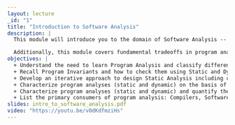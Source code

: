 ```yaml
---
layout: lecture
_id: "1"
title: "Introduction to Software Analysis"
description: |
  This module will introduce you to the domain of Software Analysis -- interchangeably called Program Analysis -- and its role in checking correctness properties of programs. You will learn about a general class of properties, called program invariants, and how they can be checked using static and dynamic analyses. Then, you’ll learn a step-by-step process of designing a static analysis to check program invariants. Through different examples, you will witness how this process achieves its objective by abstractly evaluating programs.

  Additionally, this module covers fundamental tradeoffs in program analysis. Based on these tradeoffs, program analyses are characterized along two dimensions: Soundness and Completeness. You’ll learn how to calculate precision, recall, and F-measure of program analysis that will enable you to measure its accuracy. You will also learn how the Undecidability of program correctness properties necessitates these tradeoffs. In the end, you’ll learn about the primary consumers of program analysis and their examples.
objectives: |
  + Understand the need to learn Program Analysis and classify different analysis approaches into Static, Dynamic, and Hybrid.
  + Recall Program Invariants and how to check them using Static and Dynamic analysis.
  + Develop an iterative approach to design Static Analysis including components such as Program Representation, Abstract Domain, Transfer Functions, and Fixed-Point Computation Algorithm.
  + Characterize program analyses (static and dynamic) on the basis of Soundness and Completeness and determine the tradeoffs made.
  + Characterize program analyses (static and dynamic) and quantify the accuracy of an analysis on the basis of Precision, Recall, and F-Measure.
  + List the primary consumers of program analysis: Compilers, Software Quality Tools, and Integrated Development Environments and give their examples.
slides: intro_to_software_analysis.pdf
video: "https://youtu.be/v0dKdfmziHs"
---
```

